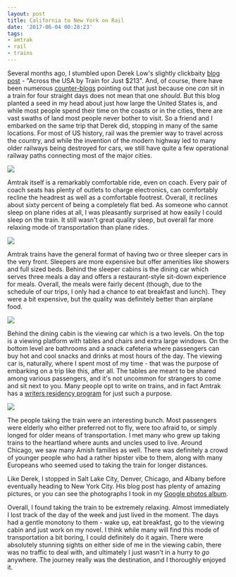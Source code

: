 ```yaml
---
layout: post
title: California to New York on Rail
date: '2017-06-04 00:28:23'
tags:
- amtrak
- rail
- trains
---
```


Several months ago, I stumbled upon Derek Low's slightly clickbaity [blog post](http://dereklow.co/across-the-usa-by-train-for-just-213/) - "Across the USA by Train for Just $213". And, of course, there have been numerous [counter-blogs](https://medium.com/@Hipstercrite/you-can-train-across-the-usa-for-213-but-you-ll-lose-your-mind-275d6421f550) pointing out that just because one *can* sit in a train for four straight days does not mean that one *should*. But this blog planted a seed in my head about just how large the United States is, and while most people spend their time on the coasts or in the cities, there are vast swaths of land most people never bother to visit. So a friend and I embarked on the same trip that Derek did, stopping in many of the same locations. For most of US history, rail was the premier way to travel across the country, and while the invention of the modern highway led to many older railways being destroyed for cars, we still have quite a few operational railway paths connecting most of the major cities.

![](https://michaelminn.net/media/railroads/1975-amtrak-map.png)

Amtrak itself is a remarkably comfortable ride, even on coach. Every pair of coach seats has plenty of outlets to charge electronics, can comfortably recline the headrest as well as a comfortable footrest. Overall, it reclines about sixty percent of being a completely flat bed. As someone who cannot sleep on plane rides at all, I was pleasantly surprised at how easily I could sleep on the train. It still wasn't great quality sleep, but overall far more relaxing mode of transportation than plane rides.

![](/content/images/2017/06/img1.jpg)

Amtrak trains have the general format of having two or three sleeper cars in the very front. Sleepers are more expensive but offer amenities like showers and full sized beds. Behind the sleeper cabins is the dining car which serves three meals a day and offers a restaurant-style sit-down experience for meals. Overall, the meals were fairly decent (though, due to the schedule of our trips, I only had a chance to eat breakfast and lunch). They were a bit expensive, but the quality was definitely better than airplane food.

![](/content/images/2017/06/img2.jpg)

Behind the dining cabin is the viewing car which is a two levels. On the top is a viewing platform with tables and chairs and extra large windows. On the bottom level are bathrooms and a snack cafeteria where passengers can buy hot and cool snacks and drinks at most hours of the day. The viewing car is, naturally, where I spent most of my time - that was the purpose of embarking on a trip like this, after all. The tables are meant to be shared among various passengers, and it's not uncommon for strangers to come and sit next to you. Many people opt to write on trains, and in fact Amtrak has a [writers residency program](http://blog.amtrak.com/meet-writers-selected-2016-amtrak-residency-program/) for just such a purpose.

![](https://lh3.googleusercontent.com/WtW_I_9wOnXdQ99qOLdudIWlNFNjswvEOg-MIkybKlfKwnonzRMIToVSmrZKo2P1MszXsH8f2gTxJmBdS7D7mA_f0oivrkXzGRqkI1h1wmbA20OsrCgzxny1Sv3Ydk7WN-ECQ5RNE87d_ZSz7j8E108Gg9unM_9WhG54EShTBU4wrqoXOqMSIRi1oUaRvavikKtvbHWSJbWbDeaEz6lHGlJlqrmCPixQs-3WiVfYn83S4cfOQD1244Ctq1sMOrCG1dgbEnANeGKsVJD8wnLUKpurgwOdnZ-NVCSLXKH0rwD3MMIwn-kVe2PPEosD32tl6fsaIfMVQdoCdiUjH0HyjrkuKr3SmHszzSnJRd6Yv5juCnFOQ8YBsRA5tyPl_aGgDozO4KChXFAeGZ4jr3lnVnn9zPNE45jAl81iWqNSCArfKZgCTG1pBzSJWT4kQTv8uTJqJwvbNbZvlUUOC7UFysTk_KTjrkfvNwi5swzjryZW0tS9Z43dCy1VNzUKoyXZqGCkuchYwTr-IXFuP_04_8PLLLeUlPsBI60OnIDQujtqzzYI0D5Y45oJOux8bWLoIkc0PQuKTP8UhjNu9WzZWph8RCaGc5kYj-m8zYeI2CTonL0QjPemDZ13UYYKsrqK9nP97iULuVADX4IS7kIVhP82gFCjBKjvMYuBfY9phw=s696-no)

The people taking the train were an interesting bunch. Most passengers were elderly who either preferred not to fly, were too afraid to, or simply longed for older means of transportation. I met many who grew up taking trains to the heartland where aunts and uncles used to live. Around Chicago, we saw many Amish families as well. There was definitely a crowd of younger people who had a rather hipster vibe to them, along with many Europeans who seemed used to taking the train for longer distances.

Like Derek, I stopped in Salt Lake City, Denver, Chicago, and Albany before eventually heading to New York City. His blog post has plenty of amazing pictures, or you can see the photographs I took in my [Google photos album](https://goo.gl/photos/QgPkUSykkd5c9aZ49).

Overall, I found taking the train to be extremely relaxing. Almost immediately I lost track of the day of the week and just lived in the moment. The days had a gentle monotony to them - wake up, eat breakfast, go to the viewing cabin and just work on my novel. I think while many will find this mode of transportation a bit boring, I could definitely do it again. There were absolutely stunning sights on either side of me in the viewing cabin, there was no traffic to deal with, and ultimately I just wasn't in a hurry to *go* anywhere. The journey really was the destination, and I thoroughly enjoyed it.